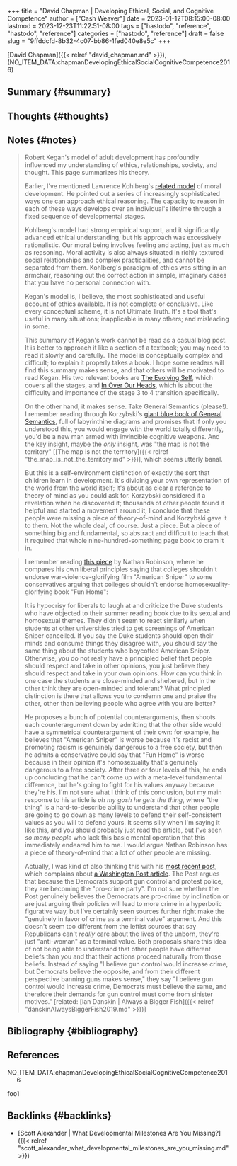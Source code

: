 +++
title = "David Chapman | Developing Ethical, Social, and Cognitive Competence"
author = ["Cash Weaver"]
date = 2023-01-12T08:15:00-08:00
lastmod = 2023-12-23T11:22:51-08:00
tags = ["hastodo", "reference", "hastodo", "reference"]
categories = ["hastodo", "reference"]
draft = false
slug = "9ffddcfd-8b32-4c07-bb86-1fed040e8e5c"
+++

[David Chapman]({{< relref "david_chapman.md" >}}), (NO_ITEM_DATA:chapmanDevelopingEthicalSocialCognitiveCompetence2016)


## Summary {#summary}


## Thoughts {#thoughts}


## Notes {#notes}

> Robert Kegan's model of adult development has profoundly influenced my understanding of ethics, relationships, society, and thought. This page summarizes his theory.
>
> Earlier, I've mentioned Lawrence Kohlberg's [related model](https://en.wikipedia.org/wiki/Lawrence_Kohlberg's_stages_of_moral_development) of moral development. He pointed out a series of increasingly sophisticated ways one can approach ethical reasoning. The capacity to reason in each of these ways develops over an individual's lifetime through a fixed sequence of developmental stages.
>
> Kohlberg's model had strong empirical support, and it significantly advanced ethical understanding; but his approach was excessively rationalistic. Our moral being involves feeling and acting, just as much as reasoning. Moral activity is also always situated in richly textured social relationships and complex practicalities, and cannot be separated from them. Kohlberg's paradigm of ethics was sitting in an armchair, reasoning out the correct action in simple, imaginary cases that you have no personal connection with.
>
> Kegan's model is, I believe, the most sophisticated and useful account of ethics available. It is not complete or conclusive. Like every conceptual scheme, it is not Ultimate Truth. It's a tool that's useful in many situations; inapplicable in many others; and misleading in some.
>
> This summary of Kegan's work cannot be read as a casual blog post. It is better to approach it like a section of a textbook; you may need to read it slowly and carefully. The model is conceptually complex and difficult; to explain it properly takes a book. I hope some readers will find this summary makes sense, and that others will be motivated to read Kegan. His two relevant books are [The Evolving Self](http://www.amazon.com/gp/product/0674272315/?tag=meaningness-20), which covers all the stages, and [In Over Our Heads](http://www.amazon.com/gp/product/0674445880/ref=as_li_tl?ie=UTF8&camp=1789&creative=390957&creativeASIN=0674445880&linkCode=as2&tag=meaningness-20&linkId=AFL7YZE2CVEA7HQK), which is about the difficulty and importance of the stage 3 to 4 transition specifically.
>
> On the other hand, it makes sense. Take General Semantics (please!). I remember reading through Korzybski's [giant blue book of General Semantics](http://www.amazon.com/gp/product/0937298018/ref=as_li_tl?ie=UTF8&camp=1789&creative=390957&creativeASIN=0937298018&linkCode=as2&tag=slastacod-20&linkId=6BN2XOJPPQ56YTXB), full of labyrinthine diagrams and promises that if only you understood this, you would engage with the world totally differently, you'd be a new man armed with invincible cognitive weapons. And the key insight, maybe the _only_ insight, was "the map is not the territory" [[The map is not the territory]({{< relref "the_map_is_not_the_territory.md" >}})], which seems utterly banal.
>
> But this is a self-environment distinction of exactly the sort that children learn in development. It's dividing your own representation of the world from the world itself; it's about as clear a reference to theory of mind as you could ask for. Korzybski considered it a revelation when he discovered it; thousands of other people found it helpful and started a movement around it; I conclude that these people were missing a piece of theory-of-mind and Korzybski gave it to them. Not the whole deal, of course. Just a piece. But a piece of something big and fundamental, so abstract and difficult to teach that it required that whole nine-hundred-something page book to cram it in.

<!--quoteend-->

> I remember reading [this piece](http://thenavelobservatory.com/2015/08/25/is-there-a-principled-distinction-between-refusing-to-watch-american-sniper-and-refusing-to-read-fun-home/) by Nathan Robinson, where he compares his own liberal principles saying that colleges shouldn't endorse war-violence-glorifying film "American Sniper" to some conservatives arguing that colleges shouldn't endorse homosexuality-glorifying book "Fun Home":
>
> <div class="quote2">
>
> It is hypocrisy for liberals to laugh at and criticize the Duke students who have objected to their summer reading book due to its sexual and homosexual themes. They didn't seem to react similarly when students at other universities tried to get screenings of American Sniper cancelled. If you say the Duke students should open their minds and consume things they disagree with, you should say the same thing about the students who boycotted American Sniper. Otherwise, you do not really have a principled belief that people should respect and take in other opinions, you just believe they should respect and take in your own opinions. How can you think in one case the students are close-minded and sheltered, but in the other think they are open-minded and tolerant? What principled distinction is there that allows you to condemn one and praise the other, other than believing people who agree with you are better?
>
> </div>
>
> He proposes a bunch of potential counterarguments, then shoots each counterargument down by admitting that the other side would have a symmetrical counterargument of their own: for example, he believes that "American Sniper" is worse because it's racist and promoting racism is genuinely dangerous to a free society, but then he admits a conservative could say that "Fun Home" is worse because in their opinion it's homosexuality that's genuinely dangerous to a free society. After three or four levels of this, he ends up concluding that he can't come up with a meta-level fundamental difference, but he's going to fight for his values anyway because they're his. I'm not sure what I think of this conclusion, but my main response to his article is _oh my gosh he gets the thing_, where "the thing" is a hard-to-describe ability to understand that other people are going to go down as many levels to defend their self-consistent values as you will to defend yours. It seems silly when I'm saying it like this, and you should probably just read the article, but I've seen _so many people_ who lack this basic mental operation that this immediately endeared him to me. I would argue Nathan Robinson has a piece of theory-of-mind that a lot of other people are missing.
>
> Actually, I was kind of also thinking this with his [most recent post](http://thenavelobservatory.com/2015/10/31/how-do-you-get-away-with-writing-something-like-this/), which complains about [a Washington Post article](https://www.washingtonpost.com/blogs/post-partisan/wp/2015/10/27/the-insiders-the-fbi-director-is-saying-something-the-democrats-need-to-hear/). The Post argues that because the Democrats support gun control and protest police, they are becoming the "pro-crime party". I'm not sure whether the Post genuinely believes the Democrats are pro-crime by inclination or are just arguing their policies will lead to more crime in a hyperbolic figurative way, but I've certainly seen sources further right make the "genuinely in favor of crime as a terminal value" argument. And this doesn't seem too different from the leftist sources that say Republicans can't _really_ care about the lives of the unborn, they're just "anti-woman" as a terminal value. Both proposals share this idea of not being able to understand that other people have different beliefs than you and that their actions proceed naturally from those beliefs. Instead of saying "I believe gun control would increase crime, but Democrats believe the opposite, and from their different perspective banning guns makes sense," they say "I believe gun control would increase crime, Democrats must believe the same, and therefore their demands for gun control must come from sinister motives." [related: [Ian Danskin | Always a Bigger Fish]({{< relref "danskinAlwaysBiggerFish2019.md" >}})]


## Bibliography {#bibliography}

## References

<style>.csl-entry{text-indent: -1.5em; margin-left: 1.5em;}</style><div class="csl-bib-body">
  <div class="csl-entry">NO_ITEM_DATA:chapmanDevelopingEthicalSocialCognitiveCompetence2016</div>
</div>

foo1


## Backlinks {#backlinks}

-   [Scott Alexander | What Developmental Milestones Are You Missing?]({{< relref "scott_alexander_what_developmental_milestones_are_you_missing.md" >}})
